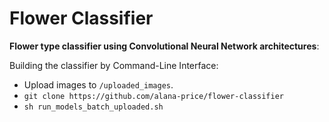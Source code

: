 # Flower Classifier

**Flower type classifier using Convolutional Neural Network architectures**:

Building the classifier by Command-Line Interface:
- Upload images to `/uploaded_images`.
- `git clone https://github.com/alana-price/flower-classifier`
- `sh run_models_batch_uploaded.sh`
